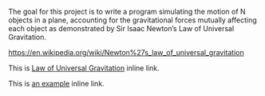 The goal for this project is to write a program simulating the motion of N objects in a plane, 
accounting for the gravitational forces mutually affecting each object as demonstrated by Sir Isaac Newton’s Law of Universal Gravitation.

https://en.wikipedia.org/wiki/Newton%27s_law_of_universal_gravitation

<p>This is <a href="https://en.wikipedia.org/wiki/Newton%27s_law_of_universal_gravitation" title="Title">
Law of Universal Gravitation</a> inline link.</p>

<p>This is <a href="http://example.com/" title="Title">
an example</a> inline link.</p>


